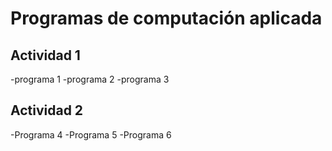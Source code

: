 # Programas de computación aplicada

## Actividad 1
-programa 1
-programa 2
-programa 3

## Actividad 2
-Programa 4
-Programa 5
-Programa 6

